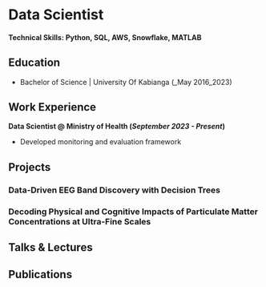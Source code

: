 
# Data Scientist

#### Technical Skills: Python, SQL, AWS, Snowflake, MATLAB

## Education
- Bachelor of Science  | University Of Kabianga  (_May 2016_2023)								       		

## Work Experience
**Data Scientist @ Ministry of Health (_September  2023 - Present_)**
- Developed monitoring and evaluation framework

## Projects
### Data-Driven EEG Band Discovery with Decision Trees


### Decoding Physical and Cognitive Impacts of Particulate Matter Concentrations at Ultra-Fine Scales


## Talks & Lectures

## Publications

